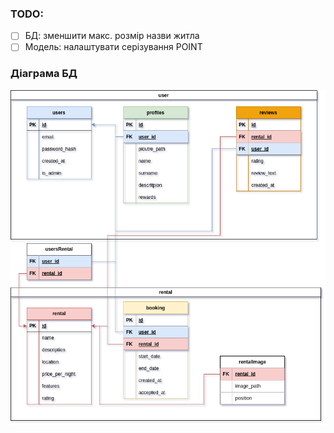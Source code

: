 ### TODO:
-[ ] БД: зменшити макс. розмір назви житла
-[ ] Модель: налаштувати серізування POINT

### Діаграма БД
![diagrama](./hatarent.drawio.png)